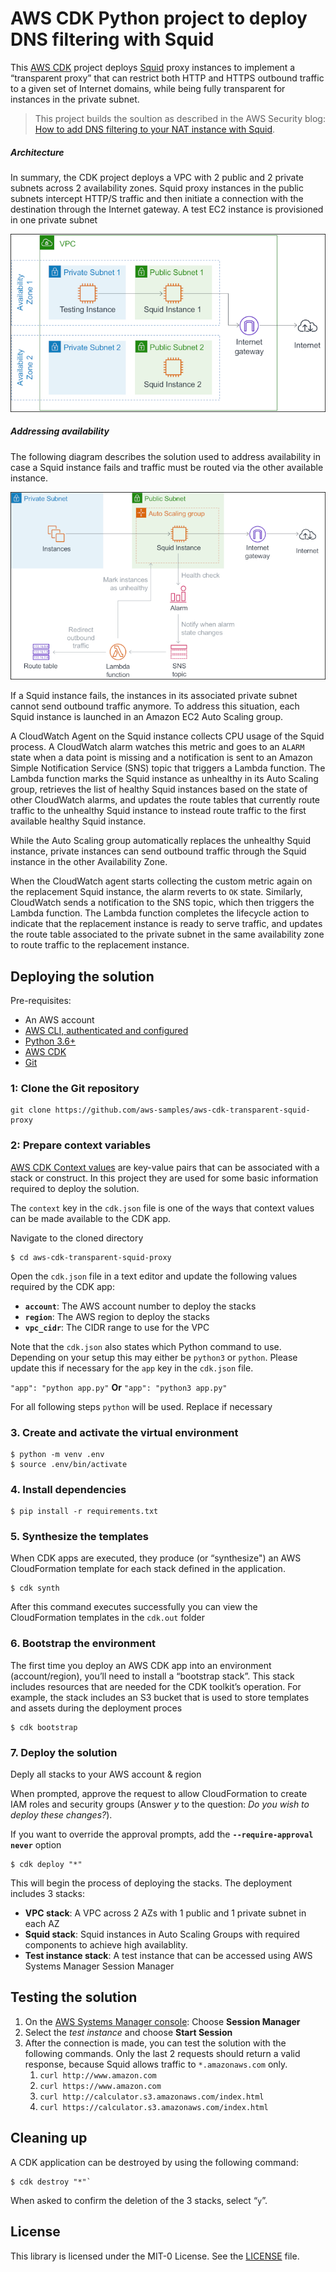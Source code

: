 
# AWS CDK Python project to deploy DNS filtering with Squid

This [AWS CDK](https://aws.amazon.com/cdk/) project deploys [Squid](http://www.squid-cache.org/) proxy instances to implement a “transparent proxy” that can restrict both HTTP and HTTPS outbound traffic to a given set of Internet domains, while being fully transparent for instances in the private subnet. 


>This project builds the soultion as described in the AWS Security blog: [How to add DNS filtering to your NAT instance with Squid](https://aws.amazon.com/blogs/security/how-to-add-dns-filtering-to-your-nat-instance-with-squid/). 

##### Architecture
In summary, the CDK project deploys a VPC with 2 public and 2 private subnets across 2 availability zones. Squid proxy instances in the public subnets intercept HTTP/S traffic and then initiate a connection with the destination through the Internet gateway. A test EC2 instance is provisioned in one private subnet

![Diagram](./img/squid-proxy-arch-diagram.png)

##### Addressing availability
The following diagram describes the solution used to address availability in case a Squid instance fails and traffic must be routed via the other available instance.

![Diagram](./img/squid-proxy-availability.png)


If a Squid instance fails, the instances in its associated private subnet cannot send outbound traffic anymore. To address this situation, each Squid instance is launched in an Amazon EC2 Auto Scaling group. 

A CloudWatch Agent on the Squid instance collects CPU usage of the Squid process. A CloudWatch alarm watches this metric and goes to an `ALARM` state when a data point is missing and a notification is sent to an Amazon Simple Notification Service (SNS) topic that triggers a Lambda function. The Lambda function marks the Squid instance as unhealthy in its Auto Scaling group, retrieves the list of healthy Squid instances based on the state of other CloudWatch alarms, and updates the route tables that currently route traffic to the unhealthy Squid instance to instead route traffic to the first available healthy Squid instance. 

While the Auto Scaling group automatically replaces the unhealthy Squid instance, private instances can send outbound traffic through the Squid instance in the other Availability Zone.

When the CloudWatch agent starts collecting the custom metric again on the replacement Squid instance, the alarm reverts to `OK` state. Similarly, CloudWatch sends a notification to the SNS topic, which then triggers the Lambda function. The Lambda function completes the lifecycle action to indicate that the replacement instance is ready to serve traffic, and updates the route table associated to the private subnet in the same availability zone to route traffic to the replacement instance.

## Deploying the solution 

Pre-requisites:

-	An AWS account
-	[AWS CLI, authenticated and configured](https://docs.aws.amazon.com/cli/latest/userguide/cli-configure-files.html)
-	[Python 3.6+](https://www.python.org/downloads/)
-	[AWS CDK](https://docs.aws.amazon.com/cdk/latest/guide/getting_started.html)
-	[Git](http://git-scm.com/downloads)


### 1: Clone the Git repository
```
git clone https://github.com/aws-samples/aws-cdk-transparent-squid-proxy 
```

### 2: Prepare context variables

[AWS CDK Context values](https://docs.aws.amazon.com/cdk/latest/guide/context.html) are key-value pairs that can be associated with a stack or construct. In this project they are used for some basic information required to deploy the solution. 

The `context` key in the `cdk.json` file is one of the ways that context values can be made available to the CDK app. 

Navigate to the cloned directory
```
$ cd aws-cdk-transparent-squid-proxy
```
Open the `cdk.json` file in a text editor and update the following values required by the CDK app:

 * **`account`**:    The AWS account number to deploy the stacks
 * **`region`**:     The AWS region to deploy the stacks
 * **`vpc_cidr`**:   The CIDR range to use for the VPC

Note that the `cdk.json` also states which Python command to use. Depending on your setup this may either be `python3` or `python`. Please update this if necessary for the `app` key in the `cdk.json` file.

`"app": "python app.py"`  **Or**  `"app": "python3 app.py"`

For all following steps `python` will be used. Replace if necessary

### 3. Create and activate the virtual environment

```
$ python -m venv .env
$ source .env/bin/activate
```

### 4. Install dependencies

```
$ pip install -r requirements.txt
```

### 5. Synthesize the templates
When CDK apps are executed, they produce (or “synthesize") an AWS CloudFormation template for each stack defined in the application. 

```
$ cdk synth
```
After this command executes successfully you can view the CloudFormation templates in the `cdk.out` folder

### 6. Bootstrap the environment
The first time you deploy an AWS CDK app into an environment (account/region), you’ll need to install a “bootstrap stack”. This stack includes resources that are needed for the CDK toolkit’s operation. For example, the stack includes an S3 bucket that is used to store templates and assets during the deployment proces

```
$ cdk bootstrap
```

### 7. Deploy the solution
Deply all stacks to your AWS account & region

When prompted, approve the request to allow CloudFormation to create IAM roles and security groups (Answer *y* to the question: *Do you wish to deploy these changes?*). 

If you want to override the approval prompts, add the **`--require-approval never`** option

```
$ cdk deploy "*"
```
This will begin the process of deploying the stacks. The deployment includes 3 stacks:
 * **VPC stack**:             A VPC across 2 AZs with 1 public and 1 private subnet in each AZ
 * **Squid stack**:           Squid instances in Auto Scaling Groups with required components to achieve high availablity. 
 * **Test instance stack**:   A test instance that can be accessed using AWS Systems Manager Session Manager
  

## Testing the solution
1. On the [AWS Systems Manager console](https://console.aws.amazon.com/systems-manager/): Choose **Session Manager**
2. Select the *test instance* and choose **Start Session**
3. After the connection is made, you can test the solution with the following commands. Only the last 2 requests should return a valid response, because Squid allows traffic to `*.amazonaws.com` only.
   1. `curl http://www.amazon.com`
   2. `curl https://www.amazon.com`
   3. `curl http://calculator.s3.amazonaws.com/index.html`
   4. `curl https://calculator.s3.amazonaws.com/index.html`

## Cleaning up
A CDK application can be destroyed by using the following command: 
```
$ cdk destroy "*"`
```
When asked to confirm the deletion of the 3 stacks, select “`y`”.

## License
This library is licensed under the MIT-0 License. See the [LICENSE](LICENSE) file.